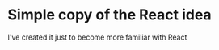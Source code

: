 <h1>Simple copy of the React idea</h1>
<p>I've created it just to become more familiar with React</p>

